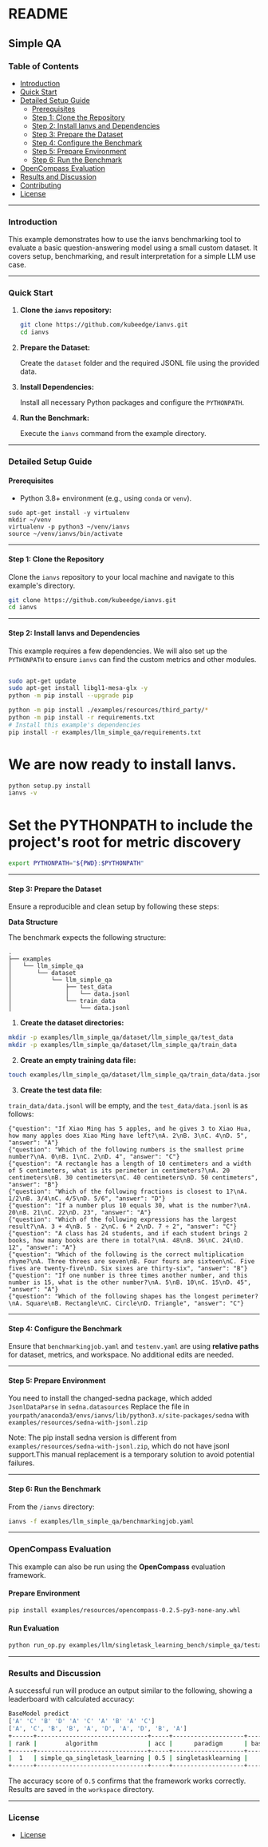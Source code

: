 # README

## Simple QA

### Table of Contents

- [Introduction](#introduction)
- [Quick Start](#quick-start)
- [Detailed Setup Guide](#detailed-setup-guide)  
  - [Prerequisites](#prerequisites)  
  - [Step 1: Clone the Repository](#step-1-clone-the-repository)  
  - [Step 2: Install Ianvs and Dependencies](#step-2-install-dependencies)  
  - [Step 3: Prepare the Dataset](#step-3-prepare-the-dataset)  
  - [Step 4: Configure the Benchmark](#step-4-configure-the-benchmark)  
  - [Step 5: Prepare Environment](#step-5-run-the-benchmark)
  - [Step 6: Run the Benchmark](#step-6-run-the-benchmark)
- [OpenCompass Evaluation](#opencompass-evaluation)
- [Results and Discussion](#results-and-discussion)
- [Contributing](#contributing)
- [License](#license)

---

### Introduction

This example demonstrates how to use the ianvs benchmarking tool to evaluate a basic question-answering model using a small custom dataset. It covers setup, benchmarking, and result interpretation for a simple LLM use case.

---

### Quick Start

1. **Clone the `ianvs` repository:**

    ```bash
    git clone https://github.com/kubeedge/ianvs.git
    cd ianvs
    ```

2. **Prepare the Dataset:**

    Create the `dataset` folder and the required JSONL file using the provided data.

3. **Install Dependencies:** 
 
    Install all necessary Python packages and configure the `PYTHONPATH`.

4. **Run the Benchmark:** 

    Execute the `ianvs` command from the example directory.

---


### Detailed Setup Guide


#### Prerequisites

- Python 3.8+ environment (e.g., using `conda` or `venv`).

```shell
sudo apt-get install -y virtualenv
mkdir ~/venv 
virtualenv -p python3 ~/venv/ianvs
source ~/venv/ianvs/bin/activate
```
---

#### Step 1: Clone the Repository

Clone the `ianvs` repository to your local machine and navigate to this example's directory.

```bash
git clone https://github.com/kubeedge/ianvs.git
cd ianvs
```

---

#### Step 2: Install Ianvs and Dependencies

This example requires a few dependencies. We will also set up the `PYTHONPATH` to ensure `ianvs` can find the custom metrics and other modules.

```bash

sudo apt-get update
sudo apt-get install libgl1-mesa-glx -y
python -m pip install --upgrade pip

python -m pip install ./examples/resources/third_party/*
python -m pip install -r requirements.txt
# Install this example's dependencies
pip install -r examples/llm_simple_qa/requirements.txt
```

# We are now ready to install Ianvs.

```bash
python setup.py install  
ianvs -v
```

# Set the PYTHONPATH to include the project's root for metric discovery

```bash
export PYTHONPATH="${PWD}:$PYTHONPATH"
```

---

#### Step 3: Prepare the Dataset

Ensure a reproducible and clean setup by following these steps:

**Data Structure**

The benchmark expects the following structure:

```
.
├── examples
│   └── llm_simple_qa
│       └── dataset
│           └── llm_simple_qa
│               ├── test_data
│               │   └── data.jsonl
│               └── train_data
│                   └── data.jsonl
```

1. **Create the dataset directories:**

```bash
mkdir -p examples/llm_simple_qa/dataset/llm_simple_qa/test_data
mkdir -p examples/llm_simple_qa/dataset/llm_simple_qa/train_data
```

2. **Create an empty training data file:**

```bash
touch examples/llm_simple_qa/dataset/llm_simple_qa/train_data/data.jsonl
```

3. **Create the test data file:**

`train_data/data.jsonl` will be empty, and the `test_data/data.jsonl` is as follows:

```jsonl
{"question": "If Xiao Ming has 5 apples, and he gives 3 to Xiao Hua, how many apples does Xiao Ming have left?\nA. 2\nB. 3\nC. 4\nD. 5", "answer": "A"}
{"question": "Which of the following numbers is the smallest prime number?\nA. 0\nB. 1\nC. 2\nD. 4", "answer": "C"}
{"question": "A rectangle has a length of 10 centimeters and a width of 5 centimeters, what is its perimeter in centimeters?\nA. 20 centimeters\nB. 30 centimeters\nC. 40 centimeters\nD. 50 centimeters", "answer": "B"}
{"question": "Which of the following fractions is closest to 1?\nA. 1/2\nB. 3/4\nC. 4/5\nD. 5/6", "answer": "D"}
{"question": "If a number plus 10 equals 30, what is the number?\nA. 20\nB. 21\nC. 22\nD. 23", "answer": "A"}
{"question": "Which of the following expressions has the largest result?\nA. 3 + 4\nB. 5 - 2\nC. 6 * 2\nD. 7 ÷ 2", "answer": "C"}
{"question": "A class has 24 students, and if each student brings 2 books, how many books are there in total?\nA. 48\nB. 36\nC. 24\nD. 12", "answer": "A"}
{"question": "Which of the following is the correct multiplication rhyme?\nA. Three threes are seven\nB. Four fours are sixteen\nC. Five fives are twenty-five\nD. Six sixes are thirty-six", "answer": "B"}
{"question": "If one number is three times another number, and this number is 15, what is the other number?\nA. 5\nB. 10\nC. 15\nD. 45", "answer": "A"}
{"question": "Which of the following shapes has the longest perimeter?\nA. Square\nB. Rectangle\nC. Circle\nD. Triangle", "answer": "C"}
```

---

#### Step 4: Configure the Benchmark

Ensure that `benchmarkingjob.yaml` and `testenv.yaml` are using **relative paths** for dataset, metrics, and workspace. No additional edits are needed.

---

#### Step 5: Prepare Environment

You need to install the changed-sedna package, which added `JsonlDataParse` in `sedna.datasources`
Replace the file in `yourpath/anaconda3/envs/ianvs/lib/python3.x/site-packages/sedna` with `examples/resources/sedna-with-jsonl.zip`

Note: The pip install sedna version is different from `examples/resources/sedna-with-jsonl.zip`, which do not have jsonl support.This manual replacement is a temporary solution to avoid potential failures.

---

#### Step 6: Run the Benchmark

From the `/ianvs` directory:

```bash
ianvs -f examples/llm_simple_qa/benchmarkingjob.yaml
```

---

### OpenCompass Evaluation

This example can also be run using the **OpenCompass** evaluation framework.

#### Prepare Environment

```bash
pip install examples/resources/opencompass-0.2.5-py3-none-any.whl
```

#### Run Evaluation

```bash
python run_op.py examples/llm/singletask_learning_bench/simple_qa/testalgorithms/gen/op_eval.py
```

---

### Results and Discussion

A successful run will produce an output similar to the following, showing a leaderboard with calculated accuracy:

```bash
BaseModel predict
['A' 'C' 'B' 'D' 'A' 'C' 'A' 'B' 'A' 'C']
['A', 'C', 'B', 'B', 'A', 'D', 'A', 'D', 'B', 'A']
+------+-------------------------------+-----+--------------------+-----------+---------------------+------------------------------------------------------------------------------------------------+
| rank |        algorithm              | acc |      paradigm      | basemodel |         time        |                                            url                                                 |
+------+-------------------------------+-----+--------------------+-----------+---------------------+------------------------------------------------------------------------------------------------+
|  1   | simple_qa_singletask_learning | 0.5 | singletasklearning |    gen    | 2025-08-06 11:50:43 | ./workspace/benchmarkingjob/simple_qa_singletask_learning/c1165a5e-72ba-11f0-80d8-00155dc14dbd |
+------+-------------------------------+-----+--------------------+-----------+------------------------------------------------------------------------------------------------+-----------------------------------------------------------------
```

The accuracy score of `0.5` confirms that the framework works correctly. Results are saved in the `workspace` directory.

---

### License

- [License](../../LICENSE)